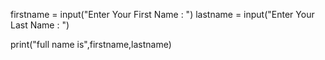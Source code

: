firstname = input("Enter Your First Name : ")
lastname = input("Enter Your Last Name : ")

print("full name is",firstname,lastname)
